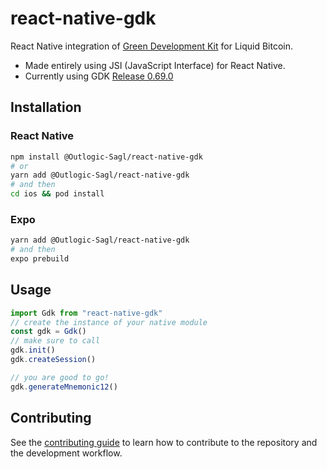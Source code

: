 # react-native-gdk
React Native integration of [Green Development Kit](https://github.com/Blockstream/gdk) for Liquid Bitcoin.
* Made entirely using JSI (JavaScript Interface) for React Native.
* Currently using GDK [Release 0.69.0](https://github.com/Blockstream/gdk/releases/tag/release_0.69.0)

## Installation
<h3>
  React Native
</h3>

```bash
npm install @Outlogic-Sagl/react-native-gdk
# or
yarn add @Outlogic-Sagl/react-native-gdk
# and then
cd ios && pod install
```
<h3>
  Expo
</h3>

```bash
yarn add @Outlogic-Sagl/react-native-gdk
# and then
expo prebuild
```

## Usage


```js
import Gdk from "react-native-gdk"
// create the instance of your native module
const gdk = Gdk()
// make sure to call
gdk.init()
gdk.createSession()

// you are good to go!
gdk.generateMnemonic12()
```

## Contributing

See the [contributing guide](CONTRIBUTING.md) to learn how to contribute to the repository and the development workflow.
